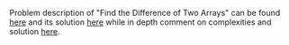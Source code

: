 Problem description of "Find the Difference of Two Arrays" can be found [here](https://leetcode.com/problems/find-the-difference-of-two-arrays/submissions/943550902/) and its solution [here](https://github.com/aurimas13/LeetCode-HackerRank-MAANG/blob/main/LeetCode/Python%20Solutions/Find%20the%20Difference/find.py) while in depth comment on complexities and solution [here](https://leetcode.com/problems/find-the-difference-of-two-arrays/solutions/3479707/python-solution-explained-in-code/).